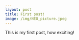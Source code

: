 ```yaml
---
layout: post
title: First post!
image: /img/NEO_picture.jpeg
---
```


This is my first post, how exciting!
